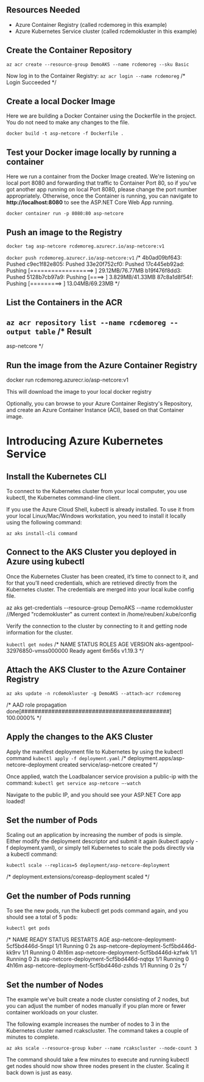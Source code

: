 ﻿## Resources Needed
- Azure Container Registry (called rcdemoreg in this example)
- Azure Kubernetes Service cluster (called rcdemokluster in this example)

## Create the Container Repository
`az acr create --resource-group DemoAKS --name rcdemoreg --sku Basic`

Now log in to the Container Registry:
`az acr login --name rcdemoreg`
/*
Login Succeeded
*/

## Create a local Docker Image
Here we are building a Docker Container using the Dockerfile in the project. You do not need to make any changes to the file.

`docker build -t asp-netcore -f Dockerfile .`

## Test your Docker image locally by running a container
Here we run a container from the Docker Image created. We're listening on local port 8080 and forwarding that traffic to Container Port 80, so
if you've got another app running on local Port 8080, please change the port number appropriately. Otherwise, once the Container is running, 
you can navigate to **http://localhost:8080** to see the ASP.NET Core Web App running.

`docker container run -p 8080:80 asp-netcore`


## Push an image to the Registry
`docker tag asp-netcore rcdemoreg.azurecr.io/asp-netcore:v1`

`docker push rcdemoreg.azurecr.io/asp-netcore:v1`
/*
4b0ad09bf643: Pushed
c9ec1f82e805: Pushed
33e20f752cf0: Pushed
17c445eb92ad: Pushing [==================>                                ]  29.12MB/76.77MB
b19f476f8dd3: Pushed
5128b7cb97a9: Pushing [====>                                              ]  3.829MB/41.33MB
87c8a1d8f54f: Pushing [=========>                                         ]  13.04MB/69.23MB
*/

## List the Containers in the ACR
`az acr repository list --name rcdemoreg --output table`
/*
Result
-----------
asp-netcore
*/

## Run the image from the Azure Container Registry
docker run rcdemoreg.azurecr.io/asp-netcore:v1

This will download the image to your local docker registry

Optionally, you can browse to your Azure Container Registry's Repository, and create an Azure Container Instance (ACI), based on that Container image.


# Introducing Azure Kubernetes Service


## Install the Kubernetes CLI
To connect to the Kubernetes cluster from your local computer, you use kubectl, the Kubernetes command-line client.

If you use the Azure Cloud Shell, kubectl is already installed. To use it from your local Linux/Mac/Windows workstation, you need to install it locally using the following command:

`az aks install-cli command`

## Connect to the AKS Cluster you deployed in Azure using kubectl
Once the Kubernetes Cluster has been created, it’s time to connect to it, and for that you’ll need credentials, which are retrieved directly from the Kubernetes cluster. The credentials are merged into your local kube config file.

az aks get-credentials --resource-group DemoAKS --name rcdemokluster
//Merged "rcdemokluster" as current context in /home/reuben/.kube/config

Verify the connection to the cluster by connecting to it and getting node
information for the cluster.

`kubectl get nodes`
/*
NAME                                STATUS   ROLES   AGE     VERSION
aks-agentpool-32976850-vmss000000   Ready    agent   6m56s   v1.19.3
*/

## Attach the AKS Cluster to the Azure Container Registry
`az aks update -n rcdemokluster -g DemoAKS --attach-acr rcdemoreg`

/*
AAD role propagation done[############################################]  100.0000%
*/

## Apply the changes to the AKS Cluster
Apply the manifest deployment file to Kubernetes by using the kubectl command
`kubectl apply -f deployment.yaml`
/*
deployment.apps/asp-netcore-deployment created
service/asp-netcore created
*/

Once applied, watch the Loadbalancer service provision a public-ip with the command:
`kubectl get service asp-netcore –-watch`

Navigate to the public IP, and you should see your ASP.NET Core app loaded!


## Set the number of Pods
Scaling out an application by increasing the number of pods is simple. Either modify the deployment descriptor and submit it again (kubectl apply -f deployment.yaml), or simply tell Kubernetes to scale the pods directly via a kubectl command:

`kubectl scale --replicas=5 deployment/asp-netcore-deployment`

/*
deployment.extensions/coreasp-deployment scaled
*/

## Get the number of Pods running
To see the new pods, run the kubectl get pods command again, and you should see a total of 5 pods:

`kubectl get pods`

/*
NAME                                      READY   STATUS    RESTARTS   AGE
asp-netcore-deployment-5cf5bd446d-5nspl   1/1     Running   0          2s
asp-netcore-deployment-5cf5bd446d-kk9rv   1/1     Running   0          4h16m
asp-netcore-deployment-5cf5bd446d-kzfwk   1/1     Running   0          2s
asp-netcore-deployment-5cf5bd446d-nqtqx   1/1     Running   0          4h16m
asp-netcore-deployment-5cf5bd446d-zshds   1/1     Running   0          2s
*/

## Set the number of Nodes
The example we’ve built create a node cluster consisting of 2 nodes, but you can adjust the number of nodes manually if you plan more or fewer container workloads on your cluster.

The following example increases the number of nodes to 3 in the Kubernetes cluster named rcakscluster. The command takes a couple of minutes to complete.

`az aks scale --resource-group kuber --name rcakscluster --node-count 3`

The command should take a few minutes to execute and running kubectl get nodes should now show three nodes present in the cluster. Scaling it back down is just as easy.